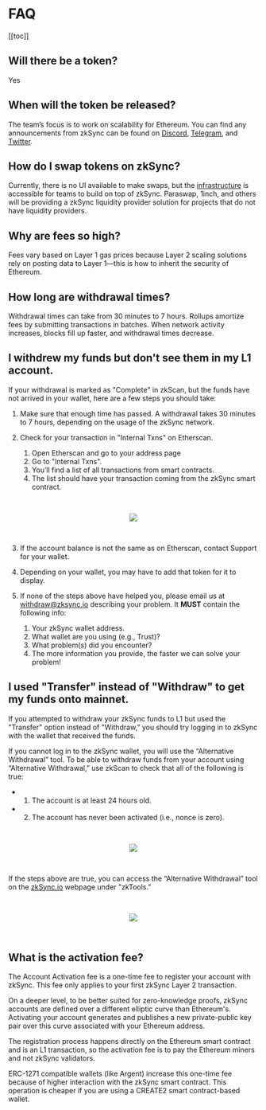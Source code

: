 # FAQ

[[toc]]

## Will there be a token?

Yes

## When will the token be released?

The team’s focus is to work on scalability for Ethereum. You can find any announcements from zkSync can be found on [Discord](https://discord.com/invite/px2aR7w), [Telegram](https://t.me/zksync), and [Twitter](https://twitter.com/zksync). 

## How do I swap tokens on zkSync?

Currently, there is no UI available to make swaps, but the [infrastructure](/dev/swaps.md#swaps-and-limit-orders) is accessible for teams to build on top of zkSync. Paraswap, 1inch, and others will be providing a zkSync liquidity provider solution for projects that do not have liquidity providers.

## Why are fees so high?

Fees vary based on Layer 1 gas prices because Layer 2 scaling solutions rely on posting data to Layer 1—this is how to inherit the security of Ethereum.

## How long are withdrawal times?

Withdrawal times can take from 30 minutes to 7 hours. Rollups amortize fees by submitting transactions in batches. When network activity increases, blocks fill up faster, and withdrawal times decrease.

## I withdrew my funds but don't see them in my L1 account.

If your withdrawal is marked as "Complete" in zkScan, but the funds have not arrived in your wallet, here are a few steps you should take:

1. Make sure that enough time has passed. A withdrawal takes 30 minutes to 7 hours, depending on the usage of the zkSync network.

2. Check for your transaction in "Internal Txns" on Etherscan.

    1. Open Etherscan and go to your address page
    2. Go to "Internal Txns".   
    3. You’ll find a list of all transactions from smart contracts.   
    4. The list should have your transaction coming from the zkSync smart contract. 
</br>
<p align="center">
<img src="https://github.com/matter-labs/zksync-docs/blob/36f8d729b581235c21c00fe42784c3e2b7fce774/docs/images/int-txns.png">
</p>
</br>  

3. If the account balance is not the same as on Etherscan, contact Support for your wallet. 

4. Depending on your wallet, you may have to add that token for it to display.

5. If none of the steps above have helped you, please email us at withdraw@zksync.io describing your problem. It **MUST** contain the following info:

	1. Your zkSync wallet address.
	2. What wallet are you using (e.g., Trust)?
	3. What problem(s) did you encounter?
	4. The more information you provide, the faster we can solve your problem!
	

## I used "Transfer" instead of "Withdraw" to get my funds onto mainnet.

If you attempted to withdraw your zkSync funds to L1 but used the "Transfer" option instead of "Withdraw,” you should try logging in to zkSync with the wallet that received the funds. 

If you cannot log in to the zkSync wallet, you will use the “Alternative Withdrawal” tool. To be able to withdraw funds from your account using “Alternative Withdrawal,” use zkScan to check that all of the following is true:

- 1. The account is at least 24 hours old.
- 2. The account has never been activated (i.e., nonce is zero).
</br>
<p align="center">
<img src="https://github.com/matter-labs/zksync-docs/blob/36f8d729b581235c21c00fe42784c3e2b7fce774/docs/images/nonce.png">
</p>
</br>

If the steps above are true, you can access the “Alternative Withdrawal” tool on the [zkSync.io](http://zksync.io/) webpage under "zkTools.”

</br>
<p align="center">
<img src="https://github.com/matter-labs/zksync-docs/blob/36f8d729b581235c21c00fe42784c3e2b7fce774/docs/images/zktools.png">
</p>
</br>

## What is the activation fee?

The Account Activation fee is a one-time fee to register your account with zkSync. This fee only applies to your first zkSync Layer 2 transaction.

On a deeper level, to be better suited for zero-knowledge proofs, zkSync accounts are defined over a different elliptic curve than Ethereum's. Activating your account generates and publishes a new private-public key pair over this curve associated with your Ethereum address. 

The registration process happens directly on the Ethereum smart contract and is an L1 transaction, so the activation fee is to pay the Ethereum miners and not zkSync validators.

ERC-1271 compatible wallets (like Argent) increase this one-time fee because of higher interaction with the zkSync smart contract. This operation is cheaper if you are using a CREATE2 smart contract-based wallet.
